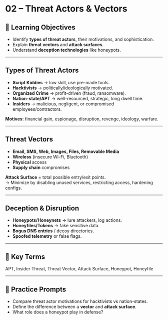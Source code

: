 # 02 – Threat Actors & Vectors

## 🎯 Learning Objectives
- Identify **types of threat actors**, their motivations, and sophistication.
- Explain **threat vectors** and **attack surfaces**.
- Understand **deception technologies** like honeypots.

---

## Types of Threat Actors
- **Script Kiddies** → low skill, use pre-made tools.
- **Hacktivists** → politically/ideologically motivated.
- **Organized Crime** → profit-driven (fraud, ransomware).
- **Nation-state/APT** → well-resourced, strategic, long dwell time.
- **Insiders** → malicious, negligent, or compromised employees/contractors.

**Motives**: financial gain, espionage, disruption, revenge, ideology, warfare.

---

## Threat Vectors
- **Email, SMS, Web, Images, Files, Removable Media**
- **Wireless** (insecure Wi-Fi, Bluetooth)
- **Physical** access
- **Supply chain** compromises

**Attack Surface** = total possible entry/exit points.  
→ Minimize by disabling unused services, restricting access, hardening configs.

---

## Deception & Disruption
- **Honeypots/Honeynets** → lure attackers, log actions.
- **Honeyfiles/Tokens** → fake sensitive data.
- **Bogus DNS entries** / decoy directories.
- **Spoofed telemetry** or false flags.

---

## 📝 Key Terms
APT, Insider Threat, Threat Vector, Attack Surface, Honeypot, Honeyfile

---

## 🧩 Practice Prompts
- Compare threat actor motivations for hacktivists vs nation-states.  
- Define the difference between a **vector** and **attack surface**.  
- What role does a honeypot play in defense?  

